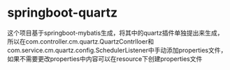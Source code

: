 # springboot-quartz
这个项目基于springboot-mybatis生成，将其中的quartz插件单独提出来生成，所以在com.controller.cm.quartz.QuartzContrlloer和
com.service.cm.quartz.config.SchedulerListener中手动添加properties文件，
如果不需要更改properties中内容可以在resource下创建properties文件
